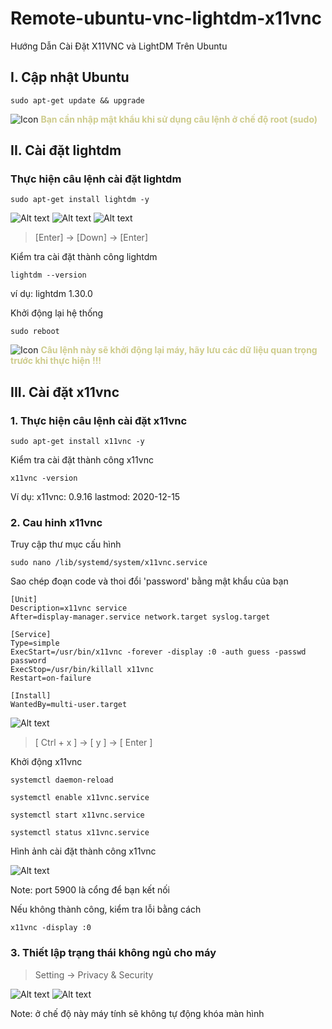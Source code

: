 # Remote-ubuntu-vnc-lightdm-x11vnc
Hướng Dẫn Cài Đặt X11VNC và LightDM Trên Ubuntu

## I. Cập nhật Ubuntu
```
sudo apt-get update && upgrade
```
![Icon](./icon/icon-warning.png) <span style="color: #CECC8C; font-weight: bold;">Bạn cần nhập mật khẩu khi sử dụng câu lệnh ở chế độ root (sudo)</span>

## II. Cài đặt lightdm
### Thực hiện câu lệnh cài đặt lightdm

```
sudo apt-get install lightdm -y
```

![Alt text](./img/lightdm.png)
![Alt text](./img/lightdm1.png)
![Alt text](./img/lightdm2.png)


>[Enter] &#8594; [Down] &#8594; [Enter]

Kiểm tra cài đặt thành công lightdm
```
lightdm --version
```
ví dụ: lightdm 1.30.0

Khởi động lại hệ thống
```
sudo reboot
```
![Icon](./icon/icon-warning.png) <span style="color: #CECC8C; font-weight: bold;">Câu lệnh này sẽ khởi động lại máy, hãy lưu các dữ liệu quan trọng trước khi thực hiện !!!</span>

## III. Cài đặt x11vnc
### 1. Thực hiện câu lệnh cài đặt x11vnc
```
sudo apt-get install x11vnc -y
```

Kiểm tra cài đặt thành công x11vnc

```
x11vnc -version 
```
Ví dụ: x11vnc: 0.9.16 lastmod: 2020-12-15
### 2. Cau hinh x11vnc
Truy cập thư mục cấu hình

```
sudo nano /lib/systemd/system/x11vnc.service
```

Sao chép đoạn code và thoi đổi 'password' bằng mật khẩu của bạn
```
[Unit]
Description=x11vnc service
After=display-manager.service network.target syslog.target

[Service]
Type=simple
ExecStart=/usr/bin/x11vnc -forever -display :0 -auth guess -passwd password
ExecStop=/usr/bin/killall x11vnc
Restart=on-failure

[Install]
WantedBy=multi-user.target
```

![Alt text](./img/x11vnc.png)


>[ Ctrl + x ] &#8594; [ y ] &#8594; [ Enter ]


Khởi động x11vnc
```
systemctl daemon-reload
```

```
systemctl enable x11vnc.service
```

```
systemctl start x11vnc.service
```

```
systemctl status x11vnc.service
```

Hình ảnh cài đặt thành công x11vnc

![Alt text](./img/x11vnc1.png)

Note: port 5900 là cổng để bạn kết nối

Nếu không thành công, kiểm tra lỗi bằng cách
```
x11vnc -display :0
```

### 3. Thiết lập trạng thái không ngủ cho máy

>Setting &#8594; Privacy & Security

![Alt text](./img/x11vnc2.png)
![Alt text](./img/x11vnc3.png)

Note: ở chế độ này máy tính sẽ không tự động khóa màn hình

